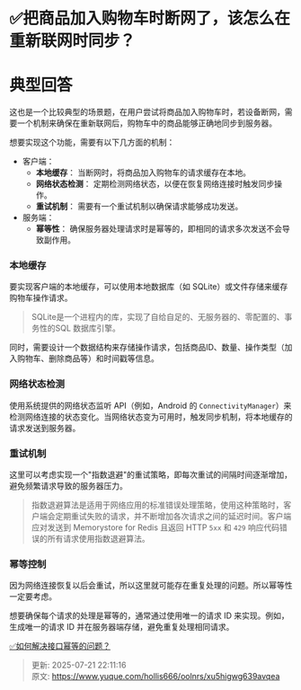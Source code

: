 # ✅把商品加入购物车时断网了，该怎么在重新联网时同步？

# 典型回答


这也是一个比较典型的场景题，在用户尝试将商品加入购物车时，若设备断网，需要一个机制来确保在重新联网后，购物车中的商品能够正确地同步到服务器。



想要实现这个功能，需要有以下几方面的机制：

+ 客户端：
    - **本地缓存**： 当断网时，将商品加入购物车的请求缓存在本地。
    - **网络状态检测**： 定期检测网络状态，以便在恢复网络连接时触发同步操作。
    - **重试机制**： 需要有一个重试机制以确保请求能够成功发送。
+ 服务端：
    - **幂等性**： 确保服务器处理请求时是幂等的，即相同的请求多次发送不会导致副作用。



### 本地缓存


要实现客户端的本地缓存，可以使用本地数据库（如 SQLite）或文件存储来缓存购物车操作请求。



> SQLite是一个进程内的库，实现了自给自足的、无服务器的、零配置的、事务性的SQL 数据库引擎。
>



同时，需要设计一个数据结构来存储操作请求，包括商品ID、数量、操作类型（加入购物车、删除商品等）和时间戳等信息。



### 网络状态检测


使用系统提供的网络状态监听 API（例如，Android 的 `ConnectivityManager`）来检测网络连接的状态变化。当网络状态变为可用时，触发同步机制，将本地缓存的请求发送到服务器。



### 重试机制


这里可以考虑实现一个"指数退避"的重试策略，即每次重试的间隔时间逐渐增加，避免频繁请求导致的服务器压力。



> 指数退避算法是适用于网络应用的标准错误处理策略，使用这种策略时，客户端会定期重试失败的请求，并不断增加各次请求之间的延迟时间。客户端应对发送到 Memorystore for Redis 且返回 HTTP `5xx` 和 `429` 响应代码错误的所有请求使用指数退避算法。
>



### 幂等控制


因为网络连接恢复以后会重试，所以这里就可能存在重复处理的问题。所以幂等性一定要考虑。



想要确保每个请求的处理是幂等的，通常通过使用唯一的请求 ID 来实现。例如，生成唯一的请求 ID 并在服务器端存储，避免重复处理相同请求。



[✅如何解决接口幂等的问题？](https://www.yuque.com/hollis666/oolnrs/gz2qwl)



> 更新: 2025-07-21 22:11:16  
> 原文: <https://www.yuque.com/hollis666/oolnrs/xu5higwg639avqea>